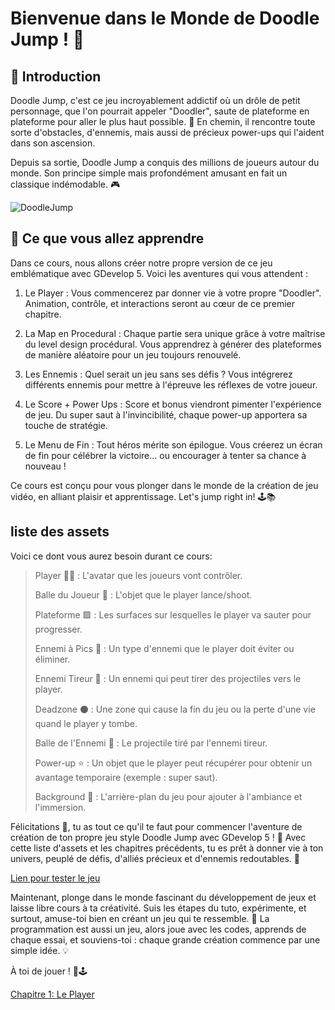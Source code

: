 # Bienvenue dans le Monde de Doodle Jump ! 🌟
## 📖 Introduction
Doodle Jump, c'est ce jeu incroyablement addictif où un drôle de petit personnage, que l'on pourrait appeler "Doodler", saute de plateforme en plateforme pour aller le plus haut possible. 🚀 En chemin, il rencontre toute sorte d'obstacles, d'ennemis, mais aussi de précieux power-ups qui l'aident dans son ascension.

Depuis sa sortie, Doodle Jump a conquis des millions de joueurs autour du monde. Son principe simple mais profondément amusant en fait un classique indémodable. 🎮

![DoodleJump](https://github.com/g404-code-gaming/Doodle-Jump-Like/assets/80946089/17edf10b-e511-45ab-a8ab-00b188819b53)

## 🏫 Ce que vous allez apprendre
Dans ce cours, nous allons créer notre propre version de ce jeu emblématique avec GDevelop 5. Voici les aventures qui vous attendent :

1. Le Player : Vous commencerez par donner vie à votre propre "Doodler". Animation, contrôle, et interactions seront au cœur de ce premier chapitre.

2. La Map en Procedural : Chaque partie sera unique grâce à votre maîtrise du level design procédural. Vous apprendrez à générer des plateformes de manière aléatoire pour un jeu toujours renouvelé.

3. Les Ennemis : Quel serait un jeu sans ses défis ? Vous intégrerez différents ennemis pour mettre à l'épreuve les réflexes de votre joueur.

4. Le Score + Power Ups : Score et bonus viendront pimenter l'expérience de jeu. Du super saut à l'invincibilité, chaque power-up apportera sa touche de stratégie.

5. Le Menu de Fin : Tout héros mérite son épilogue. Vous créerez un écran de fin pour célébrer la victoire... ou encourager à tenter sa chance à nouveau !

Ce cours est conçu pour vous plonger dans le monde de la création de jeu vidéo, en alliant plaisir et apprentissage. Let's jump right in! 🕹️📚


## liste des assets

Voici ce dont vous aurez besoin durant ce cours: 

> Player 🏃‍♂️ : L'avatar que les joueurs vont contrôler.
> 
> Balle du Joueur 🔵 : L'objet que le player lance/shoot.
> 
> Plateforme 🟩 : Les surfaces sur lesquelles le player va sauter pour progresser.
> 
> Ennemi à Pics 🦔 : Un type d'ennemi que le player doit éviter ou éliminer.
> 
> Ennemi Tireur 🎯 : Un ennemi qui peut tirer des projectiles vers le player.
> 
> Deadzone ⚫ : Une zone qui cause la fin du jeu ou la perte d'une vie quand le player y tombe.
> 
> Balle de l'Ennemi 🔴 : Le projectile tiré par l'ennemi tireur.
> 
> Power-up ⭐ : Un objet que le player peut récupérer pour obtenir un avantage temporaire (exemple : super saut).
> 
> Background 🌌 : L'arrière-plan du jeu pour ajouter à l'ambiance et l'immersion.
> 

Félicitations 🎉, tu as tout ce qu'il te faut pour commencer l'aventure de création de ton propre jeu style Doodle Jump avec GDevelop 5 ! 🚀 Avec cette liste d'assets et les chapitres précédents, tu es prêt à donner vie à ton univers, peuplé de défis, d'alliés précieux et d'ennemis redoutables. 🧩

[Lien pour tester le jeu](https://gd.games/instant-builds/b72636eb-5bf8-4265-8469-b1e9f6d3c2ed)

Maintenant, plonge dans le monde fascinant du développement de jeux et laisse libre cours à ta créativité. Suis les étapes du tuto, expérimente, et surtout, amuse-toi bien en créant un jeu qui te ressemble. 🌟 La programmation est aussi un jeu, alors joue avec les codes, apprends de chaque essai, et souviens-toi : chaque grande création commence par une simple idée. 💡

À toi de jouer ! 👾🕹️

[Chapitre 1: Le Player](https://github.com/g404-code-gaming/Doodle-Jump-Like/blob/main/Création-Du-Jeu/1.Le%20Player.md)
